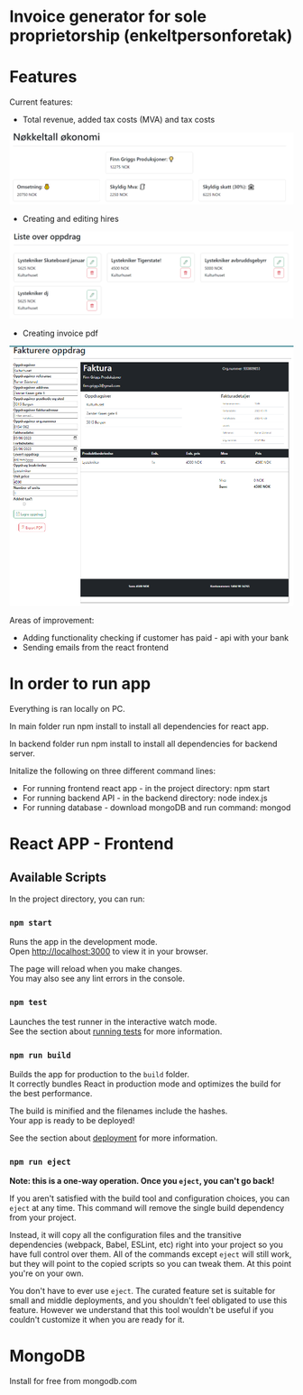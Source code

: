 # Invoice generator for sole proprietorship (enkeltpersonforetak)

# Features 

Current features:
- Total revenue, added tax costs (MVA) and tax costs

![Alt Text](/img/nokkeltall.PNG)


- Creating and editing hires

![Alt Text](/img/oppdrag.PNG)

- Creating invoice pdf

![Alt Text](/img/Faktura.PNG)

Areas of improvement:
- Adding functionality checking if customer has paid - api with your bank
- Sending emails from the react frontend

# In order to run app

Everything is ran locally on PC.

In main folder run npm install to install all dependencies for react app.

In backend folder run npm install to install all dependencies for backend server.

Initalize the following on three different command lines:
- For running frontend react app - in the project directory: npm start
- For running backend API - in the backend directory: node index.js
- For running database - download mongoDB and run command: mongod

# React APP - Frontend

## Available Scripts

In the project directory, you can run:

### `npm start`

Runs the app in the development mode.\
Open [http://localhost:3000](http://localhost:3000) to view it in your browser.

The page will reload when you make changes.\
You may also see any lint errors in the console.

### `npm test`

Launches the test runner in the interactive watch mode.\
See the section about [running tests](https://facebook.github.io/create-react-app/docs/running-tests) for more information.

### `npm run build`

Builds the app for production to the `build` folder.\
It correctly bundles React in production mode and optimizes the build for the best performance.

The build is minified and the filenames include the hashes.\
Your app is ready to be deployed!

See the section about [deployment](https://facebook.github.io/create-react-app/docs/deployment) for more information.

### `npm run eject`

**Note: this is a one-way operation. Once you `eject`, you can't go back!**

If you aren't satisfied with the build tool and configuration choices, you can `eject` at any time. This command will remove the single build dependency from your project.

Instead, it will copy all the configuration files and the transitive dependencies (webpack, Babel, ESLint, etc) right into your project so you have full control over them. All of the commands except `eject` will still work, but they will point to the copied scripts so you can tweak them. At this point you're on your own.

You don't have to ever use `eject`. The curated feature set is suitable for small and middle deployments, and you shouldn't feel obligated to use this feature. However we understand that this tool wouldn't be useful if you couldn't customize it when you are ready for it.

# MongoDB

Install for free from mongodb.com

